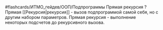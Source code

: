 #flashcards/ИТМО_гейдев/ООП/Подпрограммы
Прямая рекурсия
?
Прямая [[Рекурсия|рекурсия]] - вызов подпрограммой самой себя, но с другим набором параметров.
Прямая рекурсия - выполнение некоторых подсчетов до рекурсивного вызова.
